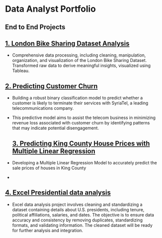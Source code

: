 # Data Analyst Portfolio
## End to End Projects

## <a href="./LondonBikeRides">1. London Bike Sharing Dataset Analysis</a>
- Comprehensive data processing, including cleaning, manipulation, organization, and visualization of the London Bike Sharing Dataset. Transformed raw data to derive meaningful insights, visualized using Tableau.

## <a href="./Predicting-Customer-Churn-for-SyriaTel-Telecommunications">2. Predicting Customer Churn</a>
- Building a robust binary classification model to predict whether a customer is likely to terminate their services with SyriaTel, a leading telecommunications company.
- This predictive model aims to assist the telecom business in minimizing revenue loss associated with customer churn by identifying patterns that may indicate potential disengagement.

  ## <a href="./dsc-phase-2-project-v2-3">3. Predicting King County House Prices with Multiple Linear Regression</a>
- Developing a Multiple Linear Regression Model to accurately predict the sale prices of houses in King County
- 

  ## <a href="./Excel-Data-Cleaning">4. Excel Presidential data analysis</a>
- Excel data analysis project involves cleaning and standardizing a dataset containing details about U.S. presidents, including tenure, political affiliations, salaries, and dates. The objective is to ensure data accuracy and consistency by removing duplicates, standardizing formats, and validating information. The cleaned dataset will be ready for further analysis and integration.


